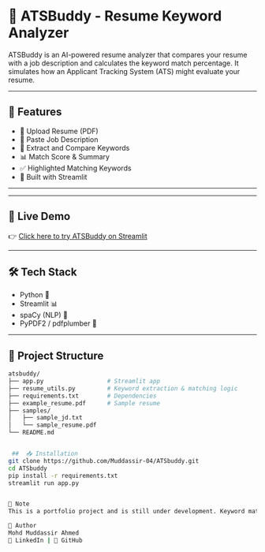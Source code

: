 # 🤖 ATSBuddy - Resume Keyword Analyzer

ATSBuddy is an AI-powered resume analyzer that compares your resume with a job description and calculates the keyword match percentage. It simulates how an Applicant Tracking System (ATS) might evaluate your resume.

---

## 📌 Features

- 📄 Upload Resume (PDF)
- 📝 Paste Job Description
- 🧠 Extract and Compare Keywords
- 📊 Match Score & Summary
- ✅ Highlighted Matching Keywords
- 🎯 Built with Streamlit

---



---

## 🚀 Live Demo

👉 [Click here to try ATSBuddy on Streamlit](https://atsbuddy.streamlit.app/) 

---

## 🛠️ Tech Stack

- Python 🐍
- Streamlit 📊
- spaCy (NLP) 🧠
- PyPDF2 / pdfplumber 📄

---

## 📂 Project Structure

```bash
atsbuddy/
├── app.py                  # Streamlit app
├── resume_utils.py         # Keyword extraction & matching logic
├── requirements.txt        # Dependencies
├── example_resume.pdf      # Sample resume
├── samples/
│   ├── sample_jd.txt
│   └── sample_resume.pdf
└── README.md


 ##  📥 Installation
git clone https://github.com/Muddassir-04/ATSbuddy.git
cd ATSbuddy
pip install -r requirements.txt
streamlit run app.py


📌 Note
This is a portfolio project and is still under development. Keyword matching can be improved further with NLP techniques like Named Entity Recognition (NER) and context-aware embeddings.

👤 Author
Mohd Muddassir Ahmed
📧 LinkedIn | 🐙 GitHub


